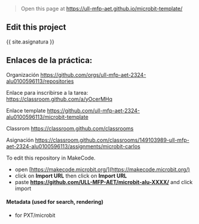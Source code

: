 
> Open this page at <https://ull-mfp-aet.github.io/microbit-template/>

## Edit this project

{{ site.asignatura }}

## Enlaces de la práctica:
Organización
https://github.com/orgs/ull-mfp-aet-2324-alu0100596113/repositories

Enlace para inscribirse a la tarea:
https://classroom.github.com/a/yOcerMHq

Enlace template
https://github.com/ull-mfp-aet-2324-alu0100596113/microbit-template

Classrom
https://classroom.github.com/classrooms

Asignación
https://classroom.github.com/classrooms/149103989-ull-mfp-aet-2324-alu0100596113/assignments/microbit-carlos


To edit this repository in MakeCode.

* open [https://makecode.microbit.org/](https://makecode.microbit.org/)
* click on **Import URL** then click on **Import URL**
* paste **https://github.com/ULL-MFP-AET/microbit-alu-XXXX/** and click import

#### Metadata (used for search, rendering)

* for PXT/microbit


<script src="https://makecode.com/gh-pages-embed.js">
</script>
<script>makeCodeRender("{{ site.makecode.home_url }}", "{{ site.github.owner_name }}/{{ site.github.repository_name }}");
</script>
